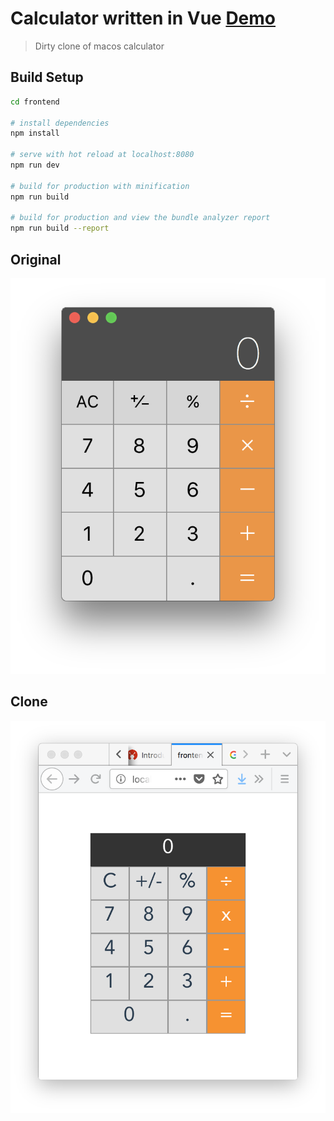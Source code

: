 # Calculator written in Vue [Demo](vue-calculator.surge.sh)

> Dirty clone of macos calculator

## Build Setup

``` bash
cd frontend

# install dependencies
npm install

# serve with hot reload at localhost:8080
npm run dev

# build for production with minification
npm run build

# build for production and view the bundle analyzer report
npm run build --report
```

## Original

![macos](img/macos.png)

## Clone

![web-vue](img/web-vue.png)